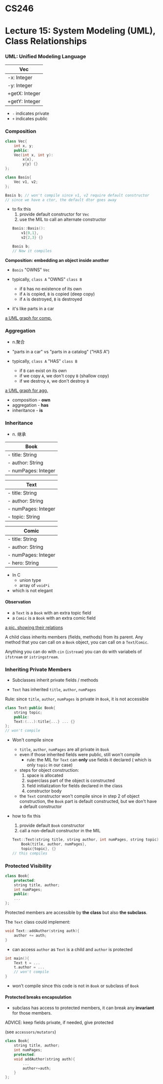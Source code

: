 # CS246
# Lecture 15: System Modeling (UML), Class Relationships


### UML: Unified Modeling Language

| Vec |
|---------- |
|-x: Integer|   
|-y: Integer|
|+getX: Integer|
|+getY: Integer|


- `-` indicates private
- `+` indicates public

### Composition
```cpp
class Vec{ 
	int x, y;
	public:
	Vec(int x, int y): 
		x{x},
		y{y} {}
};

class Basis{
	Vec v1, v2;
};

Basis b; // won't compile since v1, v2 require default constructor
// since we have a ctor, the default dtor goes away
```

- to fix this
	1. provide default constructor for `Vec`
	2. use the MIL to call an alternate constructor
	```cpp
	Basis::Basis(): 
		v1{0,1},
		v2{2,3} {}
	
	Basis b;
	// Now it compiles
	```

**Composition: embedding an object inside another**

- `Basis` "OWNS" `Vec`

- typically, `class A` "OWNS" `class B`
	- if `B` has no existence of its own
	- if `A` is copied, `B` is copied (deep copy)
	- if `A` is destroyed, `B` is destroyed

- it's like parts in a car


[a UML graph for comp.]()


### Aggregation 
- n.聚合

- "parts in a car" vs "parts in a catalog" ("HAS A")

- typically, `class A` "HAS" `class B`
	- if `B` can exist on its own
	- if we copy `A`, we don't copy `B` (shallow copy)
	- if we destroy `A`, we don't destroy `B`

[a UML graph for agg.]()


- composition - **own** <br>
- aggregation - **has** <br>
- inheritance - **is**

### Inheritance
- n. 继承

|Book|
|----|
|- title: String|
|- author: String|
|- numPages: Integer|


|Text|
|----|
|- title: String|
|- author: String|
|- numPages: Integer|
|- topic: String|


|Comic|
|------|
|- title: String|
|- author: String|
|- numPages: Integer|
|- hero: String|

- In C
 	- union type 
	- array of `void*i`
- which is not elegant

#### Observation

- a `Text` is a `Book` with an extra topic field
- a `Comic` is a `Book` with an extra comic field

[a pic. showing their relations]()

A child class inherits members (fields, methods) from its parent. Any method that you can call on a `Book` object, you can call on a `Text`/`Comic`.

Anything you can do with `cin` (`istream`) you can do with variabels of `ifstream` or `istringstream`.

### Inheriting Private Members

- Subclasses inherit private fields / methods 

- `Text` has inherited `title`, `author`, `numPages`

Rule: since `title`, `author`, `numPages` is private in `Book`, it is not accessible

```cpp
class Text:public Book{
	string topic;
	public: 	
	Text:(...):title{...} ... {}
};
// won't compile
```

- Won't compile since
 	- `title`, `author`, `numPages` are all private in `Book`
	- even if those inherited fields were public, still won't compile
		- rule: the MIL for `Text` can **only** use fields it declared ( which is only `topic` in our case)
	- steps for object construction:
		1. space is allocated
		2. superclass part of the object is constructed
		3. field initialization for fields declared in the class
		4. constructor body
	- the `Text` constructor won't compile since in step 2 of object construction, the `Book` part is default constructed, but we don't have a default constructor

- how to fix this
 	1. provide default `Book` constructor
	2. call a non-default constructor in the MIL
	```cpp
	Text::Text(string title, string author, int numPages, string topic):
		Book{title, author, numPages},
		topic{topic}, {}
	// this compiles
	```

### Protected Visibility

```cpp
class Book{
	protected:
	string title, author;
	int numPages;
	public:
	...
};
```
Protected members are accessible by **the class** but also **the subclass**.

The `Text` class could implement:
```cpp
void Text::addAuthor(string auth){
	author += auth;
}
```
- can access `author` as `Text` is a child and `author` is protected

```cpp
int main(){
	Text t = ...
	t.author = ...
   	// won't compile
}
```

- won't compile since this code is not in `Book` or subclass of `Book`

#### Protected breaks encapsulation

- subclass has access to protected members, it can break any **invariant** for those members.

ADVICE: keep fields private, if needed, give protected

(see `accessors/mutators`)

```cpp
class Book{
	string title, author;
	int numPages;
	protected:
	void addAuthor(string auth){
		...
		author+=auth;
	}
};

```
